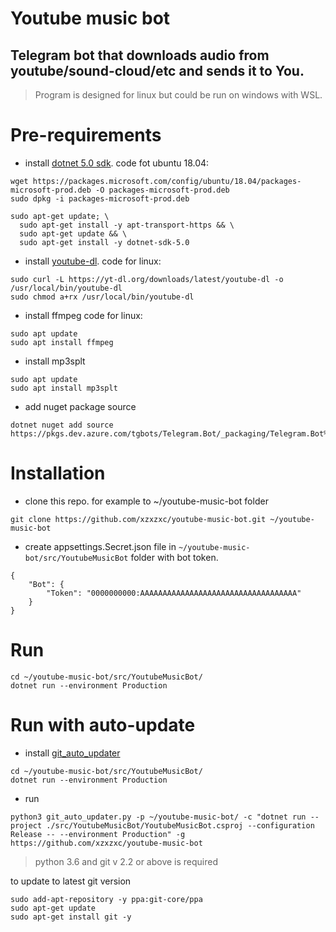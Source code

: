 
# Youtube music bot

## Telegram bot that downloads audio from youtube/sound-cloud/etc and sends it to You.

> Program is designed for linux but could be run on windows with WSL.

# Pre-requirements

- install [dotnet 5.0 sdk](https://docs.microsoft.com/en-us/dotnet/core/install/linux-ubuntu).
code fot ubuntu 18.04:
```
wget https://packages.microsoft.com/config/ubuntu/18.04/packages-microsoft-prod.deb -O packages-microsoft-prod.deb
sudo dpkg -i packages-microsoft-prod.deb

sudo apt-get update; \
  sudo apt-get install -y apt-transport-https && \
  sudo apt-get update && \
  sudo apt-get install -y dotnet-sdk-5.0
```
- install [youtube-dl](https://github.com/ytdl-org/youtube-dl#installation).
code for linux:
```
sudo curl -L https://yt-dl.org/downloads/latest/youtube-dl -o /usr/local/bin/youtube-dl
sudo chmod a+rx /usr/local/bin/youtube-dl
```
- install ffmpeg
code for linux:
```
sudo apt update
sudo apt install ffmpeg
```
- install mp3splt
```
sudo apt update
sudo apt install mp3splt
```
- add nuget package source

```
dotnet nuget add source https://pkgs.dev.azure.com/tgbots/Telegram.Bot/_packaging/Telegram.Bot%40Local/nuget/v3/index.json
```

# Installation

- clone this repo. for example to ~/youtube-music-bot folder
```
git clone https://github.com/xzxzxc/youtube-music-bot.git ~/youtube-music-bot
```

- create appsettings.Secret.json file in `~/youtube-music-bot/src/YoutubeMusicBot` folder with bot token.
 
```
{
	"Bot": {
		"Token": "0000000000:AAAAAAAAAAAAAAAAAAAAAAAAAAAAAAAAAAA"
	}
}
```

# Run

```
cd ~/youtube-music-bot/src/YoutubeMusicBot/
dotnet run --environment Production
```

# Run with auto-update

- install [git_auto_updater](https://github.com/xzxzxc/git_auto_updater)

```
cd ~/youtube-music-bot/src/YoutubeMusicBot/
dotnet run --environment Production
```

- run
```
python3 git_auto_updater.py -p ~/youtube-music-bot/ -c "dotnet run --project ./src/YoutubeMusicBot/YoutubeMusicBot.csproj --configuration Release -- --environment Production" -g https://github.com/xzxzxc/youtube-music-bot
```

> python 3.6 and git v 2.2 or above is required

to update to latest git version
```
sudo add-apt-repository -y ppa:git-core/ppa
sudo apt-get update
sudo apt-get install git -y
```
